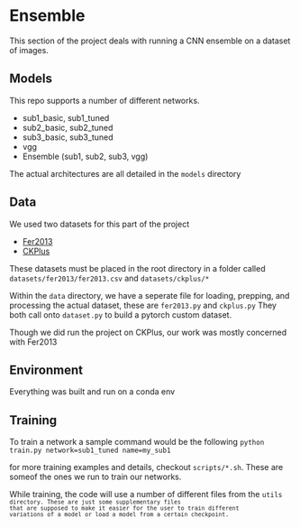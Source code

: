 # Ensemble

This section of the project deals with running a CNN ensemble on a dataset of images.

## Models

This repo supports a number of different networks. 
- sub1_basic, sub1_tuned
- sub2_basic, sub2_tuned
- sub3_basic, sub3_tuned
- vgg
- Ensemble (sub1, sub2, sub3, vgg)

The actual architectures are all detailed in the <code>models</code> directory

## Data 

We used two datasets for this part of the project
- [Fer2013](https://www.kaggle.com/c/challenges-in-representation-learning-facial-expression-recognition-challenge/data)
- [CKPlus](https://www.kaggle.com/shawon10/ckplus)

These datasets must be placed in the root directory in a folder called <code>datasets/fer2013/fer2013.csv</code> and <code>datasets/ckplus/*</code>

Within the <code>data</code> directory, we have a seperate file for loading, prepping, and processing the actual dataset, these are <code>fer2013.py</code> and <code>ckplus.py</code>
They both call onto <code>dataset.py</code> to build a pytorch custom dataset.

Though we did run the project on CKPlus, our work was mostly concerned with Fer2013 

## Environment

Everything was built and run on a conda env 

## Training

To train a network a sample command would be the following
<code>python train.py network=sub1_tuned name=my_sub1</code>

for more training examples and details, checkout <code>scripts/*.sh</code>. These are someof the ones we run to train our networks.

While training, the code will use a number of different files from the <code>utils<code> directory. These are just some supplementary files that are supposed to make it easier for the user to train different variations of a model or load a model from a certain checkpoint.

